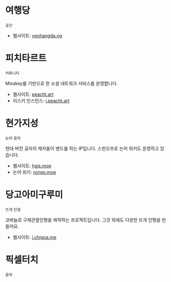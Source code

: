 # 여행당
`공간`

* 웹사이트: [yeohangda.ng](https://yeohangda.ng)

# 피치타르트
`커뮤니티`

Misskey를 기반으로 한 소셜 네트워크 서비스를 운영합니다.

* 웹사이트: [peacht.art](https://peacht.art)
* 미스키 인스턴스: [i.peacht.art](https://i.peacht.art)

# 현가지성
`논어` `음악`

현대 버전 공자의 제자들이 밴드를 하는 IP입니다. 스핀오프로 논어 위키도 운영하고 있습니다.

* 웹사이트: [hgjs.moe](https://hgjs.moe)
* 논어 위키: [rongo.moe](https://rongo.moe)

# 당고아미구루미
`뜨개` `인형`

코바늘로 구체관절인형을 제작하는 프로젝트입니다. 그것 외에도 다양한 뜨개 인형을 만들어요.

* 웹사이트: [i.chigoa.me](https://i.chigoa.me)

# 픽셀터치
`음악`